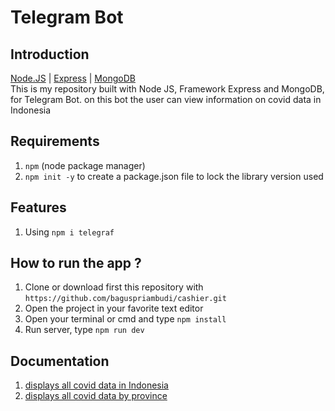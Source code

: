 # Telegram Bot
## Introduction
[Node.JS](https://nodejs.org/en/) | [Express](https://expressjs.com/) | [MongoDB](https://www.mongodb.com/)<br/>
This is my repository built with Node JS, Framework Express and MongoDB, for Telegram Bot. on this bot the user can view information on covid data in Indonesia
## Requirements
1. `npm` (node package manager)<br/>
2. `npm init -y` to create a package.json file to lock the library version used
## Features
1. Using `npm i telegraf`
## How to run the app ?
1. Clone or download first this repository with `https://github.com/baguspriambudi/cashier.git`<br/>
2. Open the project in your favorite text editor<br/>
3. Open your terminal or cmd and type `npm install`<br/>
4. Run server, type `npm run dev`
## Documentation
1. [displays all covid data in Indonesia](https://user-images.githubusercontent.com/26361824/95816546-947e2200-0d49-11eb-97cf-4779e3044fa9.jpg)
2. [displays all covid data by province](https://user-images.githubusercontent.com/26361824/95816803-225a0d00-0d4a-11eb-9803-7e19af267005.jpg)

